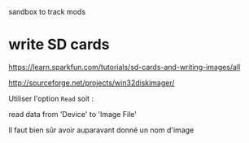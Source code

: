 sandbox to track mods

# write SD cards

https://learn.sparkfun.com/tutorials/sd-cards-and-writing-images/all

http://sourceforge.net/projects/win32diskimager/

Utiliser l'option `Read` soit : 

read data from 'Device' to 'Image File'

Il faut bien sûr avoir auparavant donné un nom d'image
